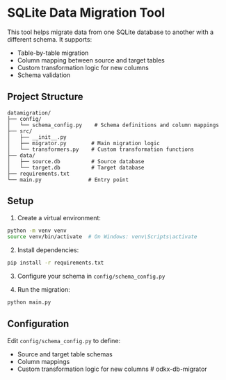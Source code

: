 # SQLite Data Migration Tool

This tool helps migrate data from one SQLite database to another with a different schema. It supports:
- Table-by-table migration
- Column mapping between source and target tables
- Custom transformation logic for new columns
- Schema validation

## Project Structure
```
datamigration/
├── config/
│   └── schema_config.py    # Schema definitions and column mappings
├── src/
│   ├── __init__.py
│   ├── migrator.py        # Main migration logic
│   └── transformers.py    # Custom transformation functions
├── data/
│   ├── source.db          # Source database
│   └── target.db          # Target database
├── requirements.txt
└── main.py               # Entry point
```

## Setup
1. Create a virtual environment:
```bash
python -m venv venv
source venv/bin/activate  # On Windows: venv\Scripts\activate
```

2. Install dependencies:
```bash
pip install -r requirements.txt
```

3. Configure your schema in `config/schema_config.py`

4. Run the migration:
```bash
python main.py
```

## Configuration
Edit `config/schema_config.py` to define:
- Source and target table schemas
- Column mappings
- Custom transformation logic for new columns # odkx-db-migrator
